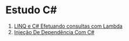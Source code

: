 # Estudo C#

1. [LINQ e C# Efetuando consultas com Lambda](https://github.com/abnersolivera/estudo/tree/main/CSharp/LINQEfetuandoConsultasComLambda)
2. [Injeção De Dependência Com C#](https://github.com/abnersolivera/estudo/tree/main/CSharp/Inje%C3%A7%C3%A3oDeDepend%C3%AAnciaComCSharp)
